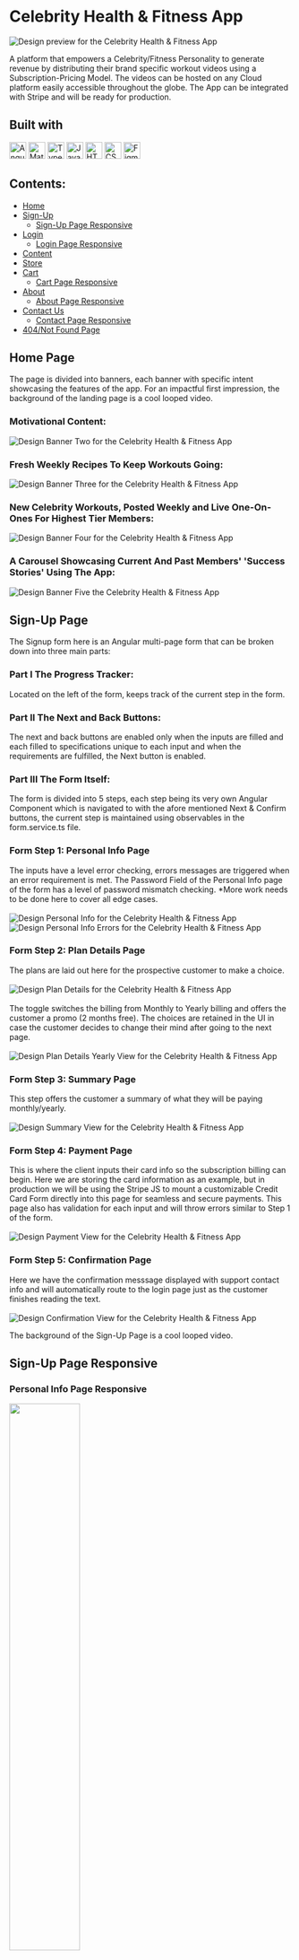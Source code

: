 # Celebrity Health & Fitness App
![Design preview for the Celebrity Health & Fitness App](finalProject/Design/Screenshots/Home/BannerOne.jpg)

A platform that empowers a Celebrity/Fitness Personality to generate revenue by distributing their brand specific workout videos using a Subscription-Pricing Model. The videos can be hosted on any Cloud platform easily accessible throughout the globe. The App can be integrated with Stripe and will be ready for production. 

## Built with
<img src="https://img.shields.io/badge/Angular-DD0031?style=for-the-badge&logo=angular&logoColor=white" alt="Angular icon" height="30" /> <img src="https://img.shields.io/badge/Material--UI-0081CB?style=for-the-badge&logo=material-ui&logoColor=white" alt="Material UI icon" height="30" /> <img src="https://img.shields.io/badge/TypeScript-007ACC?style=for-the-badge&logo=typescript&logoColor=white" alt="TypeScript icon" height="30" /> <img src="https://img.shields.io/badge/JavaScript-323330?style=for-the-badge&logo=javascript&logoColor=F7DF1E" alt="JavaScript icon" height="30" /> <img src="https://img.shields.io/badge/HTML5-E34F26?style=for-the-badge&logo=html5&logoColor=white" alt="HTML icon" height="30" /> <img src="https://img.shields.io/badge/CSS3-1572B6?style=for-the-badge&logo=css3&logoColor=white" alt="CSS icon" height="30" /> <img src="https://img.shields.io/badge/Figma-F24E1E?style=for-the-badge&logo=figma&logoColor=white" alt="Figma icon" height="30" />

## Contents:
   - [Home](#Home-Page)
   - [Sign-Up](#Sign-Up-Page)
     - [Sign-Up Page Responsive](#Sign-Up-Page-Responsive)
   - [Login](#Login-Page)
     - [Login Page Responsive](#Login-Page-Responsive)
   - [Content](#Content-Page)
   - [Store](#Store-Page)
   - [Cart](#Cart-Page)
     - [Cart Page Responsive](#Cart-Page-Responsive)
   - [About](#About-Page)
     - [About Page Responsive](#Abput-Page-Responsive)
   - [Contact Us](#Contact-Us-Page)
     - [Contact Page Responsive](#Abput-Page-Responsive)
   - [404/Not Found Page](#Not-Found-Page)

## Home Page

The page is divided into banners, each banner with specific intent showcasing the features of the app. For an impactful first impression, the background of the landing page is a cool looped video.

### Motivational Content:
![Design Banner Two for the Celebrity Health & Fitness App](finalProject/Design/Screenshots/Home/BannerTwo.jpg)

### Fresh Weekly Recipes To Keep Workouts Going:
![Design Banner Three for the Celebrity Health & Fitness App](finalProject/Design/Screenshots/Home/BannerThree.jpg)

### New Celebrity Workouts, Posted Weekly and Live One-On-Ones For Highest Tier Members:
![Design Banner Four for the Celebrity Health & Fitness App](finalProject/Design/Screenshots/Home/BannerFour.jpg)

### A Carousel Showcasing Current And Past Members' 'Success Stories' Using The App:
![Design Banner Five the Celebrity Health & Fitness App](finalProject/Design/Screenshots/Home/BannerFive.jpg)

## Sign-Up Page
The Signup form here is an Angular multi-page form that can be broken down into three main parts:

### Part I The Progress Tracker: 
Located on the left of the form, keeps track of the current step in the form.

### Part II The Next and Back Buttons: 
The next and back buttons are enabled only when the inputs are filled and each filled to specifications unique to each input and when the requirements are fulfilled, the Next button is enabled. 

### Part III The Form Itself:
The form is divided into 5 steps, each step being its very own Angular Component which is navigated to with the afore mentioned Next & Confirm buttons, the current step is maintained using observables in the form.service.ts file.

### Form Step 1: Personal Info Page
The inputs have a level error checking, errors messages are triggered when an error requirement is met. 
The Password Field of the Personal Info page of the form has a level of password mismatch checking. *More work needs to be done here to cover all edge cases.
<br/>
<br/>
![Design Personal Info for the Celebrity Health & Fitness App](finalProject/Design/Screenshots/Sign-Up/PersonalInfoPage.jpg)
<br/>
![Design Personal Info Errors for the Celebrity Health & Fitness App](finalProject/Design/Screenshots/Sign-Up/PersonalInfoPageErrors.jpg)
<br/>

### Form Step 2: Plan Details Page
The plans are laid out here for the prospective customer to make a choice.
<br/>
<br/>
![Design Plan Details for the Celebrity Health & Fitness App](finalProject/Design/Screenshots/Sign-Up/PlanDetailsPage.jpg)
<br/>
<br/>
The toggle switches the billing from Monthly to Yearly billing and offers the customer a promo (2 months free). The choices are retained in the UI in case the customer decides to change their mind after going to the next page. 
<br/>
<br/>
![Design Plan Details Yearly View for the Celebrity Health & Fitness App](finalProject/Design/Screenshots/Sign-Up/PlanDetailsYearlyViewPage.jpg)
<br/>

### Form Step 3: Summary Page
This step offers the customer a summary of what they will be paying monthly/yearly. 
<br/>
<br/>
![Design Summary View for the Celebrity Health & Fitness App](finalProject/Design/Screenshots/Sign-Up/SummaryPage.jpg)
<br/>

### Form Step 4: Payment Page
This is where the client inputs their card info so the subscription billing can begin. Here we are storing the card information as an example, but in production we will be using the Stripe JS to mount a customizable Credit Card Form directly into this page for seamless and secure payments. This page also has validation for each input and will throw errors similar to Step 1 of the form.
<br/>
<br/>
![Design Payment View for the Celebrity Health & Fitness App](finalProject/Design/Screenshots/Sign-Up/PaymentPage.jpg)
<br/>

### Form Step 5: Confirmation Page
Here we have the confirmation messsage displayed with support contact info and will automatically route to the login page just as the customer finishes reading the text. 
<br/>
<br/>
![Design Confirmation View for the Celebrity Health & Fitness App](finalProject/Design/Screenshots/Sign-Up/ConfirmationPage.jpg)

The background of the Sign-Up Page is a cool looped video. 

## Sign-Up Page Responsive

### Personal Info Page Responsive
<img src="finalProject/Design/Screenshots/Sign-Up/PersonalInfoResponsive.jpg" width=50% height=50%>

### Plan Details Page Responsive
<img src="finalProject/Design/Screenshots/Sign-Up/PlanDetailsResponsive.jpg" width=50% height=50%>

### Summary Page Responsive
<img src="finalProject/Design/Screenshots/Sign-Up/SummaryPageResponsive.jpg" width=50% height=50%>

### Payment Page Responsive
<img src="finalProject/Design/Screenshots/Sign-Up/PaymentPageResponsive.jpg" width=50% height=50%>

### Confirmation Page Responsive
<img src ="finalProject/Design/Screenshots/Sign-Up/ConfirmationPageResponsive.jpg" width=50% height=50%>

## Login Page
![Design Login for the Celebrity Health & Fitness App](finalProject/Design/Screenshots/LoginPage.jpg)

### Login Error
![Design Login Error for the Celebrity Health & Fitness App](finalProject/Design/Screenshots/LoginError.jpg)

## Login Page Responsive
Here the password is toggled to visible using an Angular directive. 
<br />
<br />
<img src="finalProject/Design/Screenshots/ShowOrHidePassword.jpg" width=50% height=50%>

## Content Page
The concept behind the content page is, it is all One page, and the view for each tier is contextually loaded, for one free tier and two paid tiers. Only the highest tier has access to the Monthly Live Workouts. There is a persistent fixed countdown timer ticking away reminding the lower tier members to upgrade. The workouts here are categorized by year of release, every video being released every week wihtin that year. 

### Free Tier View

The free tier only gets a weeks worth of workouts and the rest of the page is hidden behind a blurred out paywall, encouraging the customer to upgrade to get access to all the content from weeks and years past. 
![Design Free Tier for the Celebrity Health & Fitness App](finalProject/Design/Screenshots/Content/FreeTierView.jpg)

#### Paywall

![Design Free Tier Paywall for the Celebrity Health & Fitness App](finalProject/Design/Screenshots/Content/FreeTierPaywallView.jpg)

![Design Free Tier Paywall Continued for the Celebrity Health & Fitness App](finalProject/Design/Screenshots/Content/FreeTierPaywallViewcontinued.jpg)

### Second Tier View

Fresh weekly recipes can be accesssed from the button under the year. 

![Design Second Tier for the Celebrity Health & Fitness App](finalProject/Design/Screenshots/Content/TierTwoPaidTierView.jpg)

For tier two and three, the workouts can also be categorized by workout type by flipping the toggle. 

![Design Workout by type Continued for the Celebrity Health & Fitness App](finalProject/Design/Screenshots/Content/WorkoutsByType.jpg)

![Design Workout by type Continued for the Celebrity Health & Fitness App](finalProject/Design/Screenshots/Content/WorkoutsByTypeContinued.jpg)

### Third Tier View

![Design Tier Three View for the Celebrity Health & Fitness App](finalProject/Design/Screenshots/Content/TierThreeView.jpg)

When the timer hits 00:00:00 the Live Workout Begins.

![Design Tier Three Live Video Continued for the Celebrity Health & Fitness App](finalProject/Design/Screenshots/Content/TierThreeLiveWorkoutView.jpg)

## Future Development:
- Complete Search functionlity, to be able to search for specific videos and items in the store.
- Check for all edge cases in the Password Missmatch check in the Sign-Up Form.

# Backend
The Backend for Celebrity Health & Fitness App was developed using MVC based Node.js and Express.js, utilizing Sequalize. With a RESTful API that can scale based on demands reliably; with MySQL as the database.

## Backend: https://github.com/goodonone/celebrity-health-fitness-video-subscription-backend-nodejs
